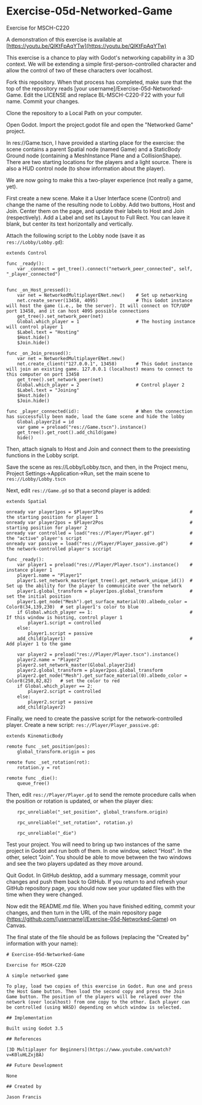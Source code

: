 # Exercise-05d-Networked-Game

Exercise for MSCH-C220

A demonstration of this exercise is available at [https://youtu.be/QlKtFpAqYTw](https://youtu.be/QlKtFpAqYTw)

This exercise is a chance to play with Godot's networking capability in a 3D context. We will be extending a simple first-person-controlled character and allow the control of two of these characters over localhost.

Fork this repository. When that process has completed, make sure that the top of the repository reads [your username]/Exercise-05d-Networked-Game. Edit the LICENSE and replace BL-MSCH-C220-F22 with your full name. Commit your changes.

Clone the repository to a Local Path on your computer.

Open Godot. Import the project.godot file and open the "Networked Game" project.

In res://Game.tscn, I have provided a starting place for the exercise: the scene contains a parent Spatial node (named Game) and a StaticBody Ground node (containing a MeshInstance Plane and a CollisionShape). There are two starting locations for the players and a light source. There is also a HUD control node (to show information about the player).

We are now going to make this a two-player experience (not really a game, yet).

First create a new scene. Make it a User Interface scene (Control) and change the name of the resulting node to Lobby. Add two buttons, Host and Join. Center them on the page, and update their labels to Host and Join (respectively). Add a Label and set its Layout to Full Rect. You can leave it blank, but center its text horizontally and vertically.

Attach the following script to the Lobby node (save it as `res://Lobby/Lobby.gd`):
```
extends Control

func _ready():
	var _connect = get_tree().connect("network_peer_connected", self, "_player_connected")


func _on_Host_pressed():
	var net = NetworkedMultiplayerENet.new()	# Set up networking
	net.create_server(13458, 4095)				# This Godot instance will host the game (i.e., be the server). It will connect on TCP/UDP port 13458, and it can host 4095 possible connections
	get_tree().set_network_peer(net)
	Global.which_player = 1						# The hosting instance will control player 1 
	$Label.text = "Hosting"
	$Host.hide()
	$Join.hide()

func _on_Join_pressed():
	var net = NetworkedMultiplayerENet.new()
	net.create_client("127.0.0.1", 13458)		# This Godot instance will join an existing game. 127.0.0.1 (localhost) means to connect to this computer on port 13458
	get_tree().set_network_peer(net)
	Global.which_player = 2						# Control player 2
	$Label.text = "Joining"
	$Host.hide()
	$Join.hide()

func _player_connected(id):						# When the connection has successfully been made, load the Game scene and hide the lobby
	Global.player2id = id
	var game = preload("res://Game.tscn").instance()
	get_tree().get_root().add_child(game)
	hide()

```

Then, attach signals to Host and Join and connect them to the preexisting functions in the Lobby script.

Save the scene as res://Lobby/Lobby.tscn, and then, in the Project menu, Project Settings->Application->Run, set the main scene to `res://Lobby/Lobby.tscn`

Next, edit `res://Game.gd` so that a second player is added:
```
extends Spatial

onready var player1pos = $Player1Pos								# the starting position for player 1
onready var player2pos = $Player2Pos								# starting position for player 2
onready var controlled = load("res://Player/Player.gd")				# the "active" player's script
onready var passive = load("res://Player/Player_passive.gd")		# the network-controlled player's sccript

func _ready():
	var player1 = preload("res://Player/Player.tscn").instance()	# instance player 1
	player1.name = "Player1"
	player1.set_network_master(get_tree().get_network_unique_id())	# Set up the ability for the player to communicate over the network
	player1.global_transform = player1pos.global_transform			# set the initial position
	player1.get_node("Mesh").get_surface_material(0).albedo_color = Color8(34,139,230)	# set player1's color to blue
	if Global.which_player == 1:									# If this window is hosting, control player 1
		player1.script = controlled
	else:
		player1.script = passive
	add_child(player1)												# Add player 1 to the game
	
	var player2 = preload("res://Player/Player.tscn").instance()
	player2.name = "Player2"
	player2.set_network_master(Global.player2id)
	player2.global_transform = player2pos.global_transform
	player2.get_node("Mesh").get_surface_material(0).albedo_color = Color8(250,82,82)	# set the color to red
	if Global.which_player == 2:
		player2.script = controlled
	else:
		player2.script = passive
	add_child(player2)

```

Finally, we need to create the passive script for the network-controlled player. Create a new script: `res://Player/Player_passive.gd:`
```
extends KinematicBody
		
remote func _set_position(pos):
	global_transform.origin = pos

remote func _set_rotation(rot):
	rotation.y = rot

remote func _die():
	queue_free()
```

Then, edit `res://Player/Player.gd` to send the remote procedure calls when the position or rotation is updated, or when the player dies:
```
	rpc_unreliable("_set_position", global_transform.origin)
```
```
	rpc_unreliable("_set_rotation", rotation.y)
```
```
	rpc_unreliable("_die")
```

Test your project. You will need to bring up two instances of the same project in Godot and run both of them. In one window, select "Host". In the other, select "Join". You should be able to move between the two windows and see the two players updated as they move around.

Quit Godot. In GitHub desktop, add a summary message, commit your changes and push them back to GitHub. If you return to and refresh your GitHub repository page, you should now see your updated files with the time when they were changed.

Now edit the README.md file. When you have finished editing, commit your changes, and then turn in the URL of the main repository page (https://github.com/[username]/Exercise-05d-Networked-Game) on Canvas.

The final state of the file should be as follows (replacing the "Created by" information with your name):
```
# Exercise-05d-Networked-Game

Exercise for MSCH-C220

A simple networked game

To play, load two copies of this exercise in Godot. Run one and press the Host Game button. Then load the second copy and press the Join Game button. The position of the players will be relayed over the network (over localhost) from one copy to the other. Each player can be controlled (using WASD) depending on which window is selected.

## Implementation

Built using Godot 3.5

## References

[3D Multiplayer for Beginners](https://www.youtube.com/watch?v=K0luHLZxjBA)

## Future Development

None

## Created by 

Jason Francis
```
